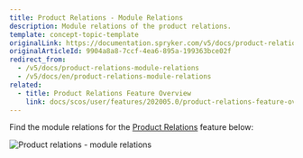 ```yaml
---
title: Product Relations - Module Relations
description: Module relations of the product relations.
template: concept-topic-template
originalLink: https://documentation.spryker.com/v5/docs/product-relations-module-relations
originalArticleId: 9904a8a8-7ccf-4ea6-895a-199363bce02f
redirect_from:
  - /v5/docs/product-relations-module-relations
  - /v5/docs/en/product-relations-module-relations
related:
  - title: Product Relations Feature Overview
    link: docs/scos/user/features/202005.0/product-relations-feature-overview.html
---
```


Find the module relations for the [Product Relations](/docs/scos/user/features/{{page.version}}/product-relations-feature-overview.html) feature below: 

![Product relations - module relations](https://spryker.s3.eu-central-1.amazonaws.com/docs/Features/Product+Management/Product+Relations/Product+Relations+Feature+Overview/202006.0/product-relations-module-relations.png) 


